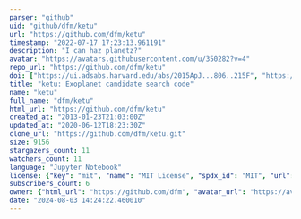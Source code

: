 ```yaml
---
parser: "github"
uid: "github/dfm/ketu"
url: "https://github.com/dfm/ketu"
timestamp: "2022-07-17 17:23:13.961191"
description: "I can haz planetz?"
avatar: "https://avatars.githubusercontent.com/u/350282?v=4"
repo_url: "https://github.com/dfm/ketu"
doi: ["https://ui.adsabs.harvard.edu/abs/2015ApJ...806..215F", "https://ui.adsabs.harvard.edu/abs/2015ascl.soft02020F/abstract"]
title: "ketu: Exoplanet candidate search code"
name: "ketu"
full_name: "dfm/ketu"
html_url: "https://github.com/dfm/ketu"
created_at: "2013-01-23T21:03:00Z"
updated_at: "2020-06-12T18:23:30Z"
clone_url: "https://github.com/dfm/ketu.git"
size: 9156
stargazers_count: 11
watchers_count: 11
language: "Jupyter Notebook"
license: {"key": "mit", "name": "MIT License", "spdx_id": "MIT", "url": "https://api.github.com/licenses/mit", "node_id": "MDc6TGljZW5zZTEz"}
subscribers_count: 6
owner: {"html_url": "https://github.com/dfm", "avatar_url": "https://avatars.githubusercontent.com/u/350282?v=4", "login": "dfm", "type": "User"}
date: "2024-08-03 14:24:22.460010"
---
```

